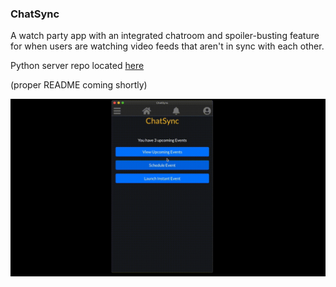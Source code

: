 ### ChatSync

A watch party app with an integrated chatroom and spoiler-busting feature for when users are watching video feeds that aren't in sync with each other.

Python server repo located [here](https://github.com/petestewart/chatsync-server)

(proper README coming shortly)

![alt text](chatsync-preview.gif)
